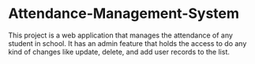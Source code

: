 # Attendance-Management-System
This project is a web application that manages the attendance of any student in school. It has an admin feature that holds the access to do any kind of changes like update, delete, and add user records to the list.
